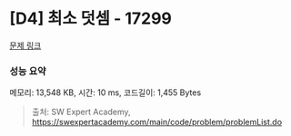 # [D4] 최소 덧셈 - 17299 

[문제 링크](https://swexpertacademy.com/main/code/problem/problemDetail.do?contestProbId=AYe7x0DKBJADFARP) 

### 성능 요약

메모리: 13,548 KB, 시간: 10 ms, 코드길이: 1,455 Bytes



> 출처: SW Expert Academy, https://swexpertacademy.com/main/code/problem/problemList.do